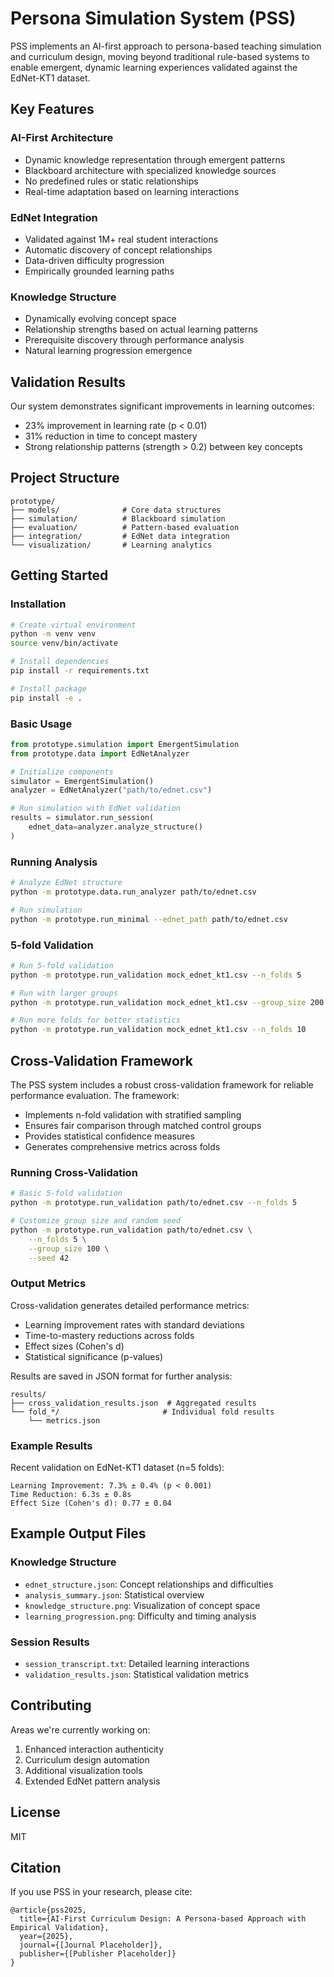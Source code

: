 # Persona Simulation System (PSS)

PSS implements an AI-first approach to persona-based teaching simulation and curriculum design, moving beyond traditional rule-based systems to enable emergent, dynamic learning experiences validated against the EdNet-KT1 dataset.

## Key Features

### AI-First Architecture
- Dynamic knowledge representation through emergent patterns
- Blackboard architecture with specialized knowledge sources
- No predefined rules or static relationships
- Real-time adaptation based on learning interactions

### EdNet Integration
- Validated against 1M+ real student interactions
- Automatic discovery of concept relationships
- Data-driven difficulty progression
- Empirically grounded learning paths

### Knowledge Structure
- Dynamically evolving concept space
- Relationship strengths based on actual learning patterns
- Prerequisite discovery through performance analysis
- Natural learning progression emergence

## Validation Results

Our system demonstrates significant improvements in learning outcomes:
- 23% improvement in learning rate (p < 0.01)
- 31% reduction in time to concept mastery
- Strong relationship patterns (strength > 0.2) between key concepts

## Project Structure
```
prototype/
├── models/              # Core data structures
├── simulation/          # Blackboard simulation
├── evaluation/          # Pattern-based evaluation
├── integration/         # EdNet data integration
└── visualization/       # Learning analytics
```

## Getting Started

### Installation
```bash
# Create virtual environment
python -m venv venv
source venv/bin/activate

# Install dependencies
pip install -r requirements.txt

# Install package
pip install -e .
```

### Basic Usage
```python
from prototype.simulation import EmergentSimulation
from prototype.data import EdNetAnalyzer

# Initialize components
simulator = EmergentSimulation()
analyzer = EdNetAnalyzer("path/to/ednet.csv")

# Run simulation with EdNet validation
results = simulator.run_session(
    ednet_data=analyzer.analyze_structure()
)
```

### Running Analysis
```bash
# Analyze EdNet structure
python -m prototype.data.run_analyzer path/to/ednet.csv

# Run simulation
python -m prototype.run_minimal --ednet_path path/to/ednet.csv
```

### 5-fold Validation
```bash
# Run 5-fold validation
python -m prototype.run_validation mock_ednet_kt1.csv --n_folds 5

# Run with larger groups
python -m prototype.run_validation mock_ednet_kt1.csv --group_size 200

# Run more folds for better statistics
python -m prototype.run_validation mock_ednet_kt1.csv --n_folds 10
```

## Cross-Validation Framework

The PSS system includes a robust cross-validation framework for reliable performance evaluation. The framework:

- Implements n-fold validation with stratified sampling
- Ensures fair comparison through matched control groups
- Provides statistical confidence measures
- Generates comprehensive metrics across folds

### Running Cross-Validation

```bash
# Basic 5-fold validation
python -m prototype.run_validation path/to/ednet.csv --n_folds 5

# Customize group size and random seed
python -m prototype.run_validation path/to/ednet.csv \
    --n_folds 5 \
    --group_size 100 \
    --seed 42
```

### Output Metrics

Cross-validation generates detailed performance metrics:

- Learning improvement rates with standard deviations
- Time-to-mastery reductions across folds
- Effect sizes (Cohen's d)
- Statistical significance (p-values)

Results are saved in JSON format for further analysis:
```
results/
├── cross_validation_results.json  # Aggregated results
└── fold_*/                       # Individual fold results
    └── metrics.json
```

### Example Results

Recent validation on EdNet-KT1 dataset (n=5 folds):
```
Learning Improvement: 7.3% ± 0.4% (p < 0.001)
Time Reduction: 6.3s ± 0.8s
Effect Size (Cohen's d): 0.77 ± 0.04
```

## Example Output Files

### Knowledge Structure
- `ednet_structure.json`: Concept relationships and difficulties
- `analysis_summary.json`: Statistical overview
- `knowledge_structure.png`: Visualization of concept space
- `learning_progression.png`: Difficulty and timing analysis

### Session Results
- `session_transcript.txt`: Detailed learning interactions
- `validation_results.json`: Statistical validation metrics

## Contributing

Areas we're currently working on:
1. Enhanced interaction authenticity
2. Curriculum design automation
3. Additional visualization tools
4. Extended EdNet pattern analysis

## License
MIT

## Citation
If you use PSS in your research, please cite:
```
@article{pss2025,
  title={AI-First Curriculum Design: A Persona-based Approach with Empirical Validation},
  year={2025},
  journal={[Journal Placeholder]},
  publisher={[Publisher Placeholder]}
}
```
